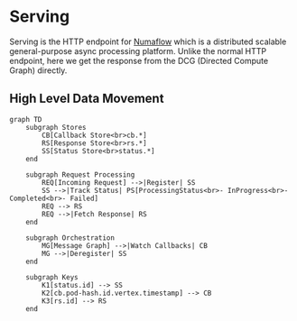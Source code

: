 # Serving

Serving is the HTTP endpoint for [Numaflow](https://numaflow.numaproj.io/) which is a distributed scalable
general-purpose
async processing platform. Unlike the normal HTTP endpoint, here we get the response from the DCG (Directed Compute
Graph) directly.

## High Level Data Movement

```mermaid
graph TD
    subgraph Stores
        CB[Callback Store<br>cb.*]
        RS[Response Store<br>rs.*]
        SS[Status Store<br>status.*]
    end

    subgraph Request Processing
        REQ[Incoming Request] -->|Register| SS
        SS -->|Track Status| PS[ProcessingStatus<br>- InProgress<br>- Completed<br>- Failed]
        REQ --> RS
        REQ -->|Fetch Response| RS
    end

    subgraph Orchestration
        MG[Message Graph] -->|Watch Callbacks| CB
        MG -->|Deregister| SS
    end

    subgraph Keys
        K1[status.id] --> SS
        K2[cb.pod-hash.id.vertex.timestamp] --> CB
        K3[rs.id] --> RS
    end
```